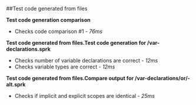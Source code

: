 ##Test code generated from files

**Test code generation comparison**
- Checks code comparison #1 - *76ms* 


**Test code generated from files.Test code generation for /var-declarations.sprk**
- Checks number of variable declarations are correct - *12ms* 
- Checks variable types are correct - *12ms* 


**Test code generated from files.Compare output for /var-declarations/or/-alt.sprk**
- Checks if implicit and explicit scopes are identical - *25ms* 


